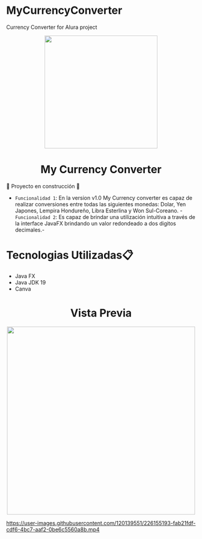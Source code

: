 # MyCurrencyConverter
Currency Converter for Alura project

<p align="center">
    <img width="300" src="https://user-images.githubusercontent.com/120139551/226153109-12c1d986-f565-4282-a436-7af6ffd729c7.png">
</p>

<h1 align="center"> My Currency Converter </h1>

:construction: Proyecto en construcción :construction:

- `Funcionalidad 1`: En la version v1.0 My Currency converter es capaz de realizar conversiones entre todas las siguientes monedas: Dolar, Yen Japones, Lempira Hondureño, Libra Esterlina y Won Sul-Coreano. - `Funcionalidad 2`: Es capaz de brindar una utilización intuitiva a través de la interface JavaFX brindando un valor redondeado a dos digitos decimales.- 


<p>
<h1>Tecnologias Utilizadas📋</h1>
<ul>
    <li>Java FX</li>
    <li>Java JDK 19</li>
    <li>Canva</li>
</ul>
</p>


<h1 align="center"> Vista Previa </h1>

<p align="center">
    <img width="500" src="https://user-images.githubusercontent.com/120139551/226154900-8718b52c-33b0-4e09-bef8-69406e738ef3.png">
</p>

https://user-images.githubusercontent.com/120139551/226155193-fab21fdf-cdf6-4bc7-aaf2-0be6c5560a8b.mp4



